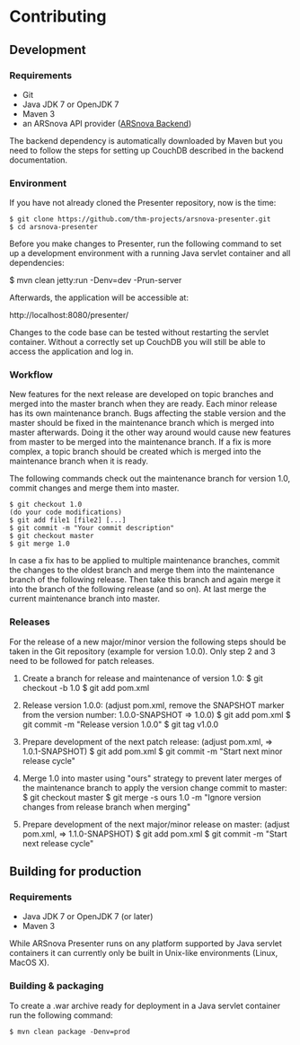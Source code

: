 # Contributing

## Development

### Requirements

* Git
* Java JDK 7 or OpenJDK 7
* Maven 3
* an ARSnova API provider
  ([ARSnova Backend](https://github.com/thm-projects/arsnova-backend))

The backend dependency is automatically downloaded by Maven but you need to
follow the steps for setting up CouchDB described in the backend documentation.

### Environment

If you have not already cloned the Presenter repository, now is the time:

	$ git clone https://github.com/thm-projects/arsnova-presenter.git
	$ cd arsnova-presenter

Before you make changes to Presenter, run the following command to set up a
development environment with a running Java servlet container and all
dependencies:

$ mvn clean jetty:run -Denv=dev -Prun-server

Afterwards, the application will be accessible at:

http://localhost:8080/presenter/

Changes to the code base can be tested without restarting the servlet container.
Without a correctly set up CouchDB you will still be able to access the
application and log in.

### Workflow

New features for the next release are developed on topic branches and merged
into the master branch when they are ready. Each minor release has its own
maintenance branch. Bugs affecting the stable version and the master should be
fixed in the maintenance branch which is merged into master afterwards. Doing it
the other way around would cause new features from master to be merged into the
maintenance branch. If a fix is more complex, a topic branch should be created
which is merged into the maintenance branch when it is ready.

The following commands check out the maintenance branch for version 1.0, commit
changes and merge them into master.

	$ git checkout 1.0
	(do your code modifications)
	$ git add file1 [file2] [...]
	$ git commit -m "Your commit description"
	$ git checkout master
	$ git merge 1.0

In case a fix has to be applied to multiple maintenance branches, commit the
changes to the oldest branch and merge them into the maintenance branch of the
following release. Then take this branch and again merge it into the branch
of the following release (and so on). At last merge the current maintenance
branch into master.

### Releases

For the release of a new major/minor version the following steps should be taken
in the Git repository (example for version 1.0.0). Only step 2 and 3 need to be
followed for patch releases.

1. Create a branch for release and maintenance of version 1.0:
	$ git checkout -b 1.0
	$ git add pom.xml

2. Release version 1.0.0:
	(adjust pom.xml, remove the SNAPSHOT marker from the version number: 1.0.0-SNAPSHOT => 1.0.0)
	$ git add pom.xml
	$ git commit -m "Release version 1.0.0"
	$ git tag v1.0.0

3. Prepare development of the next patch release:
	(adjust pom.xml, => 1.0.1-SNAPSHOT)
	$ git add pom.xml
	$ git commit -m "Start next minor release cycle"

4. Merge 1.0 into master using "ours" strategy to prevent later merges of the
maintenance branch to apply the version change commit to master:
	$ git checkout master
	$ git merge -s ours 1.0 -m "Ignore version changes from release branch when merging"

5. Prepare development of the next major/minor release on master:
	(adjust pom.xml, => 1.1.0-SNAPSHOT)
	$ git add pom.xml
	$ git commit -m "Start next release cycle"

## Building for production

### Requirements

* Java JDK 7 or OpenJDK 7 (or later)
* Maven 3

While ARSnova Presenter runs on any platform supported by Java servlet
containers it can currently only be built in Unix-like environments (Linux,
MacOS X).

### Building & packaging

To create a .war archive ready for deployment in a Java servlet container run
the following command:

	$ mvn clean package -Denv=prod
